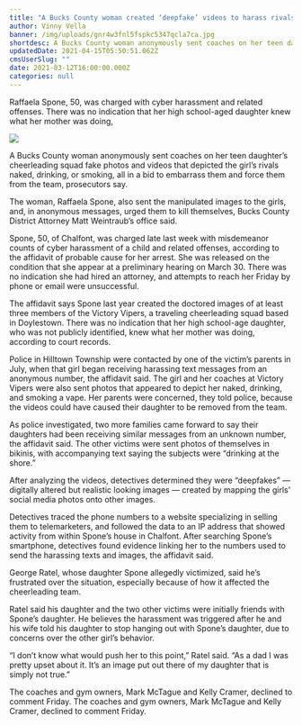 ```yaml
---
title: "A Bucks County woman created ‘deepfake’ videos to harass rivals on her daughter’s cheerleading squad, DA says"
author: Vinny Vella
banner: /img/uploads/gnr4w3fnl5fspkc5347qcla7ca.jpg
shortdesc: A Bucks County woman anonymously sent coaches on her teen daughter’s cheerleading squad fake photos and videos
updatedDate: 2021-04-15T05:50:51.062Z
cmsUserSlug: ""
date: 2021-03-12T16:00:00.000Z
categories: null
---
```


Raffaela Spone, 50, was charged with cyber harassment and related offenses. There was no indication that her high school-aged daughter knew what her mother was doing,

![](/img/uploads/gnr4w3fnl5fspkc5347qcla7ca.jpg)

A Bucks County woman anonymously sent coaches on her teen daughter’s cheerleading squad fake photos and videos that depicted the girl’s rivals naked, drinking, or smoking, all in a bid to embarrass them and force them from the team, prosecutors say.

The woman, Raffaela Spone, also sent the manipulated images to the girls, and, in anonymous messages, urged them to kill themselves, Bucks County District Attorney Matt Weintraub’s office said.

Spone, 50, of Chalfont, was charged late last week with misdemeanor counts of cyber harassment of a child and related offenses, according to the affidavit of probable cause for her arrest. She was released on the condition that she appear at a preliminary hearing on March 30. There was no indication she had hired an attorney, and attempts to reach her Friday by phone or email were unsuccessful.

The affidavit says Spone last year created the doctored images of at least three members of the Victory Vipers, a traveling cheerleading squad based in Doylestown. There was no indication that her high school-age daughter, who was not publicly identified, knew what her mother was doing, according to court records.

Police in Hilltown Township were contacted by one of the victim’s parents in July, when that girl began receiving harassing text messages from an anonymous number, the affidavit said. The girl and her coaches at Victory Vipers were also sent photos that appeared to depict her naked, drinking, and smoking a vape. Her parents were concerned, they told police, because the videos could have caused their daughter to be removed from the team.

As police investigated, two more families came forward to say their daughters had been receiving similar messages from an unknown number, the affidavit said. The other victims were sent photos of themselves in bikinis, with accompanying text saying the subjects were “drinking at the shore.”

After analyzing the videos, detectives determined they were “deepfakes” — digitally altered but realistic looking images — created by mapping the girls’ social media photos onto other images.

Detectives traced the phone numbers to a website specializing in selling them to telemarketers, and followed the data to an IP address that showed activity from within Spone’s house in Chalfont. After searching Spone’s smartphone, detectives found evidence linking her to the numbers used to send the harassing texts and images, the affidavit said.

George Ratel, whose daughter Spone allegedly victimized, said he’s frustrated over the situation, especially because of how it affected the cheerleading team.

Ratel said his daughter and the two other victims were initially friends with Spone’s daughter. He believes the harassment was triggered after he and his wife told his daughter to stop hanging out with Spone’s daughter, due to concerns over the other girl’s behavior.

“I don’t know what would push her to this point,” Ratel said. “As a dad I was pretty upset about it. It’s an image put out there of my daughter that is simply not true.”

  The coaches and gym owners, Mark McTague and Kelly Cramer, declined to comment Friday.  The coaches and gym owners, Mark McTague and Kelly Cramer, declined to comment Friday.



